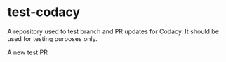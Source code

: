 # test-codacy
A repository used to test branch and PR updates for Codacy. It should be used for testing purposes only. 


A new test PR
